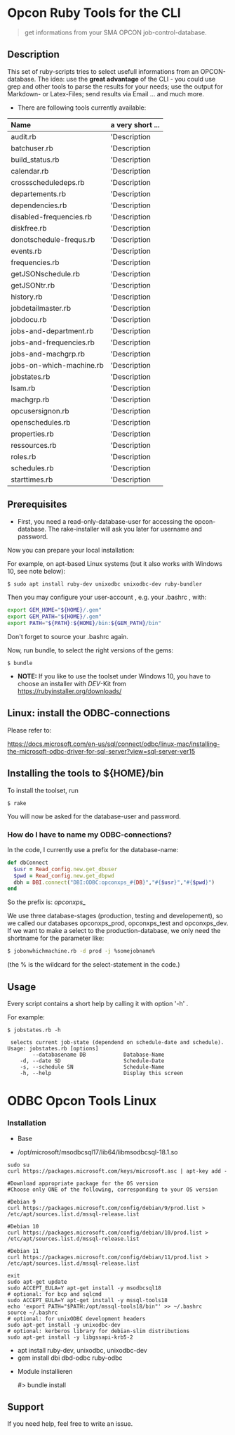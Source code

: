 # Opcon Ruby Tools for the CLI


> get informations from your SMA OPCON job-control-database.


## Description

This set of ruby-scripts tries to select usefull informations from an OPCON-database.
The idea: use the **great advantage** of the CLI - you could use grep and other tools to parse the results
for your needs; use the output for Markdown- or Latex-Files; send results via Email ...
and much more.


* There are following tools currently available:

| Name | a very short ... |
| :--- | :--- |
|audit.rb |      'Description |  Search the AUDIT-table.'|
|batchuser.rb |      'Description |  selects the batch-user.'|
|build_status.rb |      'Description |  find jobstates and frequencies in JOBMASTER.'|
|calendar.rb |      'Description |  selects data from calenders.'|
|crossscheduledeps.rb |      'Description |  selects jobs with cross-schedule-dependencies'|
|departements.rb |      'Description |  selects MASTER-Jobs with departement.'|
|dependencies.rb |      'Description |  prints jobs and dependecies with frequency'|
|disabled-frequencies.rb |      'Description |  lookup jobs with a disabled frequency.'|
|diskfree.rb |      'Description |  Get a list of databases file with size and free space for a database in SQL Server.'|
|donotschedule-frequs.rb |      'Description |  lookup jobs with a frequency set to "Do Not Schedule".'|
|events.rb |      'Description |  selects EVENTS with Jobname, Eventstring and Schedulename.'|
|frequencies.rb |      'Description |  selects all Frequencies, including Frequency-Code and After/On/Before/NotSchedule-configuration.'|
|getJSONschedule.rb |      'Description |  Get Schedules from DEPLOY-DB in JSON format.'|
|getJSONtr.rb |      'Description |  Read transformation-rules from DEPLOY-DB in JSON format.'|
|history.rb |      'Description |  enables the possibility to search the HISTORY-table.'|
|jobdetailmaster.rb |      'Description |  selects MASTER-Jobs - configurations.'|
|jobdocu.rb |      'Description |  selects Job-documentation from the MASTER-Jobs.'|
|jobs-and-department.rb |      'Description |  show MASTER-Job-configurations in context with departments .'|
|jobs-and-frequencies.rb |      'Description |  selects MASTER-Job - configurations and frequencies.'|
|jobs-and-machgrp.rb |      'Description |  show MASTER-Job-configurations in context with machine groups.'|
|jobs-on-which-machine.rb |      'Description |  selects jobnames and machine-groups or machines.'|
|jobstates.rb |      'Description |  selects current job-state (dependend on schedule-date and schedule).'|
|lsam.rb |      'Description |  selects agents, OS, ports, and connect-status.'|
|machgrp.rb |      'Description |  selects machinegroups and machines.'|
|opcusersignon.rb |      'Description |  selects user, login-time and client-version.'|
|openschedules.rb |      'Description |  selects open schedules (not in state completed).'|
|properties.rb |      'Description |  selects properties and values.'|
|ressources.rb |      'Description |  selects resources, jobs and values.'|
|roles.rb |      'Description |  selects roles, included users and their email-adress.'|
|schedules.rb |      'Description |  selects schedules and autobuild-configuration.'|
|starttimes.rb |      'Description |  selects jobs with starttimes (only when start-offset not 0).'|



## Prerequisites

* First, you need a read-only-database-user for accessing the opcon-database. The rake-installer will ask you later for username and password.

Now you can prepare your local installation:

For example, on apt-based Linux systems (but it also works with Windows 10, see note below):

```sh
$ sudo apt install ruby-dev unixodbc unixodbc-dev ruby-bundler
```

Then you may configure your user-account , e.g. your .bashrc , with:

```sh
export GEM_HOME="${HOME}/.gem"
export GEM_PATH="${HOME}/.gem"
export PATH="${PATH}:${HOME}/bin:${GEM_PATH}/bin"
```

Don't forget to source your .bashrc again.


Now, run bundle, to select the right versions of the gems:

~~~
$ bundle
~~~



* **NOTE:** If you like to use the toolset under Windows 10, you have to choose an installer with *DEV*-Kit from https://rubyinstaller.org/downloads/



## Linux: install the ODBC-connections

Please refer to:

https://docs.microsoft.com/en-us/sql/connect/odbc/linux-mac/installing-the-microsoft-odbc-driver-for-sql-server?view=sql-server-ver15


## Installing the tools to ${HOME}/bin

To install the toolset, run

~~~
$ rake
~~~

You will now be asked for the database-user and password.


### How do I have to name my ODBC-connections?

In the code, I currently use a prefix for the database-name:

```ruby
def dbConnect
  $usr = Read_config.new.get_dbuser
  $pwd = Read_config.new.get_dbpwd
  dbh = DBI.connect("DBI:ODBC:opconxps_#{DB}","#{$usr}","#{$pwd}")
end

```

So the prefix is: *opconxps_*

We use three database-stages (production, testing and developement), so we called
our databases opconxps_prod, opconxps_test and opconxps_dev.
If we want to make a select to the production-database, we only need
the shortname for the parameter like:

```sh
$ jobonwhichmachine.rb -d prod -j %somejobname%

```

(the % is the wildcard for the select-statement in the code.)


## Usage

Every script contains a short help by calling it with option '-h' .

For example:

~~~
$ jobstates.rb -h

 selects current job-state (dependend on schedule-date and schedule).
Usage: jobstates.rb [options]
        --databasename DB            Database-Name
    -d, --date SD                    Schedule-Date
    -s, --schedule SN                Schedule-Name
    -h, --help                       Display this screen
~~~



# ODBC Opcon Tools Linux

### Installation

* Base

 - /opt/microsoft/msodbcsql17/lib64/libmsodbcsql-18.1.so 

~~~
sudo su
curl https://packages.microsoft.com/keys/microsoft.asc | apt-key add -

#Download appropriate package for the OS version
#Choose only ONE of the following, corresponding to your OS version

#Debian 9
curl https://packages.microsoft.com/config/debian/9/prod.list > /etc/apt/sources.list.d/mssql-release.list

#Debian 10
curl https://packages.microsoft.com/config/debian/10/prod.list > /etc/apt/sources.list.d/mssql-release.list

#Debian 11
curl https://packages.microsoft.com/config/debian/11/prod.list > /etc/apt/sources.list.d/mssql-release.list

exit
sudo apt-get update
sudo ACCEPT_EULA=Y apt-get install -y msodbcsql18
# optional: for bcp and sqlcmd
sudo ACCEPT_EULA=Y apt-get install -y mssql-tools18
echo 'export PATH="$PATH:/opt/mssql-tools18/bin"' >> ~/.bashrc
source ~/.bashrc
# optional: for unixODBC development headers
sudo apt-get install -y unixodbc-dev
# optional: kerberos library for debian-slim distributions
sudo apt-get install -y libgssapi-krb5-2
~~~


 - apt install ruby-dev, unixodbc, unixodbc-dev
 - gem install dbi dbd-odbc ruby-odbc

* Module installieren

    #> bundle install





## Support

If you need help, feel free to write an issue.
